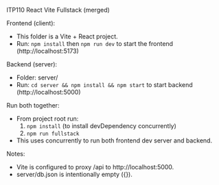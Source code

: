 ITP110 React Vite Fullstack (merged)

Frontend (client):
  - This folder is a Vite + React project.
  - Run: `npm install` then `npm run dev` to start the frontend (http://localhost:5173)

Backend (server):
  - Folder: server/
  - Run: `cd server && npm install && npm start` to start backend (http://localhost:5000)

Run both together:
  - From project root run:
    1) `npm install` (to install devDependency concurrently)
    2) `npm run fullstack`
  - This uses concurrently to run both frontend dev server and backend.

Notes:
  - Vite is configured to proxy /api to http://localhost:5000.
  - server/db.json is intentionally empty ({}).
